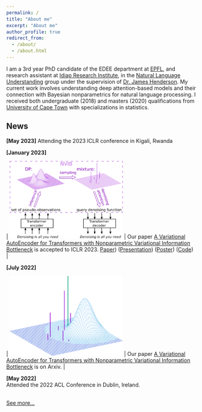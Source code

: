 ```yaml
---
permalink: /
title: "About me"
excerpt: "About me"
author_profile: true
redirect_from: 
  - /about/
  - /about.html
---
```


I am a 3rd year PhD candidate of the EDEE department at [EPFL](https://www.epfl.ch/en/), and research assistant at [Idiap Research Institute](https://www.idiap.ch/en), in the [Natural Language Understanding](https://www.idiap.ch/en/scientific-research/natural-language-understanding) group under the supervision of [Dr. James Henderson](https://www.idiap.ch/~jhenderson/). My current work involves understanding deep attention-based models and their connection with Bayesian nonparametrics for natural language processing. I received both undergraduate (2018) and masters (2020) qualifications from [University of Cape Town](https://www.uct.ac.za/) with specializations in statistics. 

## News

**[May 2023]**
Attending the 2023 ICLR conference in Kigali, Rwanda

**[January 2023]**

| <img src="images/nvae_v3.1.png" style="max-width:300px;"> | Our paper [A Variational AutoEncoder for Transformers with Nonparametric Variational Information Bottleneck](https://openreview.net/forum?id=6QkjC_cs03X) is accepted to ICLR 2023. [Paper](https://openreview.net/forum?id=6QkjC_cs03X)) ([Presentation](https://recorder-v3.slideslive.com/?share=80761&s=e8bb4385-32e5-4984-8a94-fb8d28775523)) ([Poster](https://FJFehr.github.io/files/images/NVIB_Poster.pdf)) ([Code](https://github.com/idiap/nvib))  |

**[July 2022]**   

| <img src="images/denoising_1_crop.png" style="max-width:300px;"> | Our paper [A Variational AutoEncoder for Transformers with Nonparametric Variational Information Bottleneck](https://arxiv.org/abs/2207.13529) is on Arxiv. |

**[May 2022]**   
Attended the 2022 ACL Conference in Dublin, Ireland.


<br>
<a href="{{ site.url }}/updates"> See more... </a>

